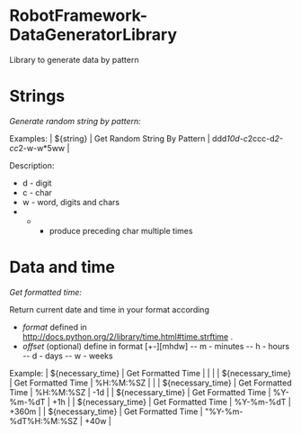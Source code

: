 RobotFramework-DataGeneratorLibrary
===================================

Library to generate data by pattern


Strings
===================================

*Generate random string by pattern:*

Examples:
| ${string} | Get Random String By Pattern | ddd*10d-c*2ccc-d*2-cc*2-w-w*5ww |

Description:
- d - digit
- c - char
- w - word, digits and chars
- * - produce preceding char multiple times


Data and time 
===================================
*Get formatted time:*

Return current date and time in your format according
- *format* defined in http://docs.python.org/2/library/time.html#time.strftime .
- *offset* (optional) define in format [+-]<number>[mhdw]
--   m - minutes
--   h - hours
--   d - days
--   w - weeks

Example:
    | ${necessary_time} | Get Formatted Time | | |
    | ${necessary_time} | Get Formatted Time | %H:%M:%SZ | |
    | ${necessary_time} | Get Formatted Time | %H:%M:%SZ | -1d |
    | ${necessary_time} | Get Formatted Time | %Y-%m-%dT | +1h |
    | ${necessary_time} | Get Formatted Time | %Y-%m-%dT | +360m |
    | ${necessary_time} | Get Formatted Time | "%Y-%m-%dT%H:%M:%SZ | +40w |

